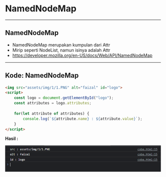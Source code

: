 # NamedNodeMap

---

## NamedNodeMap

- NamedNodeMap merupakan kumpulan dari Attr
- Mirip seperti NodeList, namun isinya adalah Attr
- https://developer.mozilla.org/en-US/docs/Web/API/NamedNodeMap

---

## Kode: NamedNodeMap

```html
<img src="assets/img/1/1.PNG" alt="faizal" id="logo">
<script>
    const logo = document.getElementById("logo");
    const attributes = logo.attributes;

    for(let attribute of attributes) {
        console.log(`${attribute.name} : ${attribute.value}`);
    }
</script>
```

**Hasil :**

![1](../assets/img/9/1.PNG)